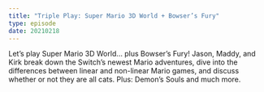 ```yaml
---
title: "Triple Play: Super Mario 3D World + Bowser’s Fury"
type: episode
date: 20210218
---
```

Let’s play Super Mario 3D World… plus Bowser’s Fury! Jason, Maddy, and Kirk break down the Switch’s newest Mario adventures, dive into the differences between linear and non-linear Mario games, and discuss whether or not they are all cats. Plus: Demon’s Souls and much more.